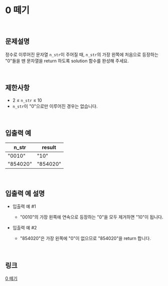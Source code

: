 # 0 떼기

<br>

## 문제설명
정수로 이루어진 문자열 `n_str`이 주어질 때, `n_str`의 가장 왼쪽에 처음으로 등장하는 "0"들을 뗀 문자열을 return 하도록 solution 함수를 완성해 주세요.

<br>

## 제한사항
- 2 ≤ `n_str` ≤ 10
- `n_str`이 "0"으로만 이루어진 경우는 없습니다.

<br>

## 입출력 예
| n_str | result |
|---|---|
| "0010" | "10" |
| "854020" | "854020" |

<br>

## 입출력 예 설명
- 입출력 예 #1
    - "0010"의 가장 왼쪽에 연속으로 등장하는 "0"을 모두 제거하면 "10"이 됩니다.

- 입출력 예 #2
    - "854020"은 가장 왼쪽에 "0"이 없으므로 "854020"을 return 합니다.

<br>

## 링크
[0 떼기](https://school.programmers.co.kr/learn/courses/30/lessons/181847)
